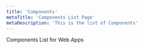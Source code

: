 ```yaml
---
title: 'Components'
metaTitle: 'Components List Page'
metaDescription: 'This is the list of Components'
---
```


Components List for Web Apps
